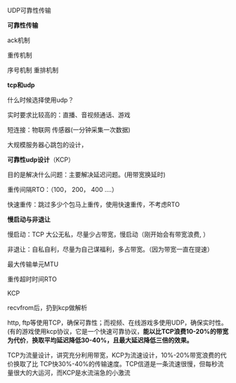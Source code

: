 UDP可靠性传输

**可靠性传输**

 ack机制

重传机制

序号机制 重排机制

**tcp和udp**

什么时候选择使用udp？

实时要求比较高的：直播、音视频通话、游戏

短连接：物联网  传感器(一分钟采集一次数据)

大规模服务器心跳包的设计，

**可靠性udp设计**（KCP）

目的是解决什么问题：主要解决延迟问题。(用带宽换延时)

重传间隔RTO：（100， 200， 400 ....）

快速重传：跳过多少个包马上重传，使用快速重传，不考虑RTO



**慢启动与非退让**

慢启动：TCP 大公无私，尽量少占带宽，慢启动（刚开始会有带宽浪费, ）

非退让：自私自利，尽量为自己谋福利，多占带宽。（因为带宽一直在提速）



最大传输单元MTU

重传超时时间RTO



KCP



recvfrom后，扔到kcp做解析



http, ftp等使用TCP，确保可靠性；而视频、在线游戏多使用UDP，确保实时性。 (有的游戏使用kcp协议，它是一个快速可靠协议，**能以比TCP浪费10-20%的带宽为代价**，**换取平均延迟降低30-40%，且最大延迟降低三倍的效果。**

TCP为流量设计，讲究充分利用带宽，KCP为流速设计，10%-20%带宽浪费的代价换取了比 TCP快30%-40%的传输速度。TCP信道是一条流速很慢，但每秒流量很大的大运河，而KCP是水流湍急的小激流

